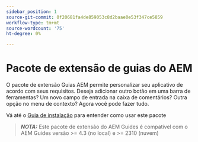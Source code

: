 ```yaml
---
sidebar_position: 1
source-git-commit: 0f20681fa4de859053c8d2baae0e53f347ce5859
workflow-type: tm+mt
source-wordcount: '75'
ht-degree: 0%

---
```


# Pacote de extensão de guias do AEM

O pacote de extensão Guias AEM permite personalizar seu aplicativo de acordo com seus requisitos. Deseja adicionar outro botão em uma barra de ferramentas? Um novo campo de entrada na caixa de comentários? Outra opção no menu de contexto? Agora você pode fazer tudo.

Vá até o [Guia de instalação](./integrating_customisations.md) para entender como usar este pacote

> **_NOTA:_** Este pacote de extensão do AEM Guides é compatível com o AEM Guides versão >= 4.3 (no local) e >= 2310 (nuvem)

